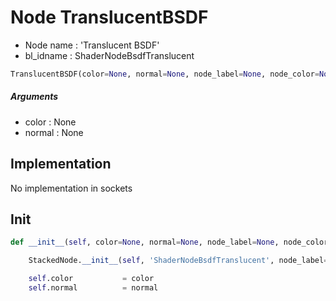 # Node TranslucentBSDF

- Node name : 'Translucent BSDF'
- bl_idname : ShaderNodeBsdfTranslucent


``` python
TranslucentBSDF(color=None, normal=None, node_label=None, node_color=None)
```
##### Arguments

- color : None
- normal : None

## Implementation

No implementation in sockets

## Init

``` python
def __init__(self, color=None, normal=None, node_label=None, node_color=None):

    StackedNode.__init__(self, 'ShaderNodeBsdfTranslucent', node_label=node_label, node_color=node_color)

    self.color           = color
    self.normal          = normal
```

